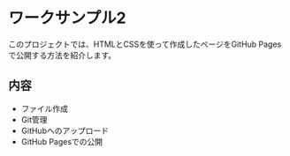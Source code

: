 # ワークサンプル2

このプロジェクトでは、HTMLとCSSを使って作成したページをGitHub Pagesで公開する方法を紹介します。

## 内容
- ファイル作成
- Git管理
- GitHubへのアップロード
- GitHub Pagesでの公開